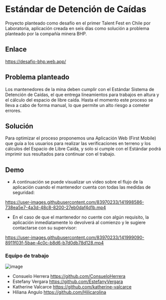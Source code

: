 # Estándar de Detención de Caídas

Proyecto planteado como desafío en el primer Talent Fest en Chile por Laboratoria, aplicación creada en seis días como solución a problema planteado por la compañía minera BHP. 

## Enlace

https://desafio-bhp.web.app/ 

## Problema planteado

Los mantenedores de la mina deben cumplir con el Estándar Sistema de Detención de Caídas, el que entrega lineamientos para trabajos en altura y el cálculo del espacio de libre caída. Hasta el momento este proceso se lleva a cabo de forma manual, lo que permite un alto riesgo a cometer errores.

## Solución

Para optimizar el proceso proponemos una Aplicación Web (First Mobile) que guía a los usuarios para realizar las verificaciones en terreno y los cálculos del Espacio de Libre Caída, y solo si cumple con el Estándar podrá imprimir sus resultados para continuar con el trabajo.

## Demo

* A continuación se puede visualizar un video sobre el flujo de la aplicación cuando el mantenedor cuenta con todas las medidas de seguridad:

https://user-images.githubusercontent.com/83970233/141998586-738ea5e7-4a3d-48c8-8200-27eb0daf4d1b.mp4

* En el caso de que el mantenedor no cuente con algún requisito, la aplicación inmediatamente lo devolverá al comienzo y le sugiere contactarse con su supervisor:

https://user-images.githubusercontent.com/83970233/141999090-8911f03f-5bae-4c0c-b8d6-b7d0db78d128.mp4

### Equipo de trabajo

![image](https://user-images.githubusercontent.com/83970233/141999533-5fac5e76-e456-4eff-916c-d5b2bdfe0bf6.png)
 
 * Consuelo Herrera https://github.com/ConsueloHerrera
 * Estefany Vergara https://github.com/EstefanyVergara
 * Katherine Valcarce https://github.com/katherine-valcarce
 * Hiliana Angulo https://github.com/Hilicarolina
